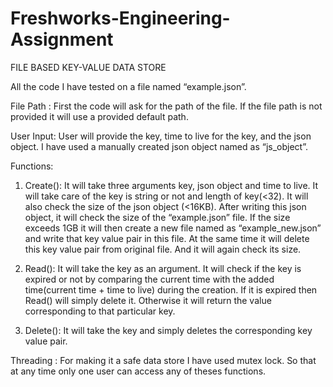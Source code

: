 # Freshworks-Engineering-Assignment
FILE BASED KEY-VALUE DATA STORE

All the code I have tested on a file named “example.json”.

File Path : First the code will ask for the path of the file. If the file path is not provided it will use a provided default path.

User Input: User will provide the key, time to live for the key, and the json object. I have used a manually created json object named as “js_object”.

Functions:

1.	Create(): 
It will take three arguments key, json object and time to live. It will take care of the key is string or not and length of key(<32). 
It will also check the size of the json object (<16KB). 
After writing this json object, it will check the size of the “example.json” file. If the size exceeds 1GB it will then create a new file named as “example_new.json” and write that key value pair in this file. At the same time it will delete this key value pair from original file. And it will again check its size.

2.	Read():
It will take the key as an argument. It will check if the key is expired or not by comparing the current time with the added time(current time + time to live) during the creation.
If it is expired then Read() will simply delete it. Otherwise it will return the value corresponding to that particular key.

3.	Delete():
It will take the key and simply deletes the corresponding key value pair.


Threading :
For making it a safe data store I have used mutex lock. So that at any time only one user can access any of theses functions.



